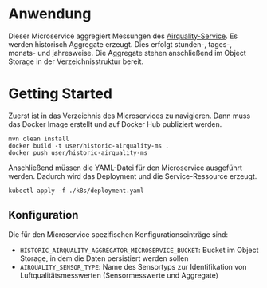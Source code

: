 # Anwendung
Dieser Microservice aggregiert Messungen des [Airquality-Service](../../raw-ms/airquality-service).
Es werden historisch Aggregate erzeugt. Dies erfolgt stunden-, tages-, monats- und jahresweise.
Die Aggregate stehen anschließend im Object Storage in der Verzeichnisstruktur bereit.

# Getting Started
Zuerst ist in das Verzeichnis des Microservices zu navigieren.
Dann muss das Docker Image erstellt und auf Docker Hub publiziert werden.
```
mvn clean install
docker build -t user/historic-airquality-ms .
docker push user/historic-airquality-ms
```
Anschließend müssen die YAML-Datei für den Microservice ausgeführt werden.
Dadurch wird das Deployment und die Service-Ressource erzeugt.
````
kubectl apply -f ./k8s/deployment.yaml
````

## Konfiguration
Die für den Microservice spezifischen Konfigurationseinträge sind:
* `HISTORIC_AIRQUALITY_AGGREGATOR_MICROSERVICE_BUCKET`: Bucket im Object Storage, in dem die Daten persistiert werden sollen
* `AIRQUALITY_SENSOR_TYPE`: Name des Sensortyps zur Identifikation von Luftqualitätsmesswerten (Sensormesswerte und Aggregate)